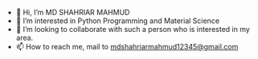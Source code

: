 - 👋 Hi, I’m MD SHAHRIAR MAHMUD
- 👀 I’m interested in Python Programming and Material Science
- 💞️ I’m looking to collaborate with such a person who is interested in my area.
- 📫 How to reach me, mail to mdshahriarmahmud12345@gmail.com


<!---
mshahriar244/mshahriar244 is a ✨ special ✨ repository because its `README.md` (this file) appears on your GitHub profile.
You can click the Preview link to take a look at your changes.
--->
